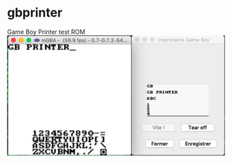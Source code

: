 # gbprinter
Game Boy Printer test ROM
![alt text](https://raw.githubusercontent.com/mmuszkow/gbprinter/master/screenshot00.png)
